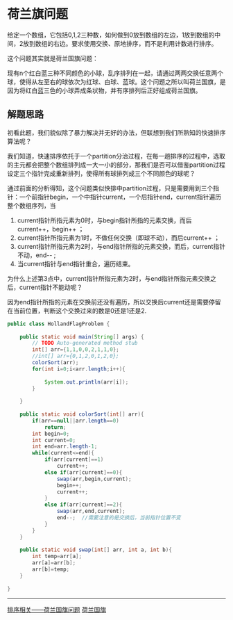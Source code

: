 # 荷兰旗问题

给定一个数组，它包括0,1,2三种数，如何做到0放到数组的左边，1放到数组的中间，2放到数组的右边。要求使用交换、原地排序，而不是利用计数进行排序。

这个问题其实就是荷兰国旗问题：

现有n个红白蓝三种不同颜色的小球，乱序排列在一起，请通过两两交换任意两个球，使得从左至右的球依次为红球、白球、蓝球。这个问题之所以叫荷兰国旗，是因为将红白蓝三色的小球弄成条状物，并有序排列后正好组成荷兰国旗。

## 解题思路

初看此题，我们貌似除了暴力解决并无好的办法，但联想到我们所熟知的快速排序算法呢？

我们知道，快速排序依托于一个partition分治过程，在每一趟排序的过程中，选取的主元都会把整个数组排列成一大一小的部分，那我们是否可以借鉴partition过程设定三个指针完成重新排列，使得所有球排列成三个不同颜色的球呢？

通过前面的分析得知，这个问题类似快排中partition过程，只是需要用到三个指针：一个前指针begin，一个中指针current，一个后指针end，current指针遍历整个数组序列，当

1. current指针所指元素为0时，与begin指针所指的元素交换，而后current++，begin++ ；
2. current指针所指元素为1时，不做任何交换（即球不动），而后current++ ；
3. current指针所指元素为2时，与end指针所指的元素交换，而后，current指针不动，end-- ;
4. 当current指针与end指针重合，遍历结束。

为什么上述第3点中，current指针所指元素为2时，与end指针所指元素交换之后，current指针不能动呢？

因为end指针所指的元素在交换前还没有遍历，所以交换后current还是需要停留在当前位置，判断这个交换过来的数是0还是1还是2.

```Java
public class HollandFlagProblem {
 
	public static void main(String[] args) {
		// TODO Auto-generated method stub
		int[] arr={1,1,0,0,2,1,1,0};
		//int[] arr={0,1,2,0,1,2,0};
		colorSort(arr);
		for(int i=0;i<arr.length;i++){
			
			System.out.println(arr[i]);
		}
 
	}
	
	public static void colorSort(int[] arr){
		if(arr==null||arr.length==0)
			return;
		int begin=0;
		int current=0;
		int end=arr.length-1;
		while(current<=end){
			if(arr[current]==1)
				current++;
			else if(arr[current]==0){
				swap(arr,begin,current);
				begin++;
				current++;
			}	
			else if(arr[current]==2){  
				swap(arr,end,current);
				end--;  //需要注意的是交换后，当前指针位置不变
			}			
		}
	}
	
	public static void swap(int[] arr, int a, int b){
		int temp=arr[a];
		arr[a]=arr[b];
		arr[b]=temp;
	}
 
}
```

---

[排序相关——荷兰国旗问题](https://blog.csdn.net/IFollowRivers/article/details/75136934)
[荷兰国旗](https://github.com/julycoding/The-Art-Of-Programming-By-July/blob/master/ebook/zh/02.07.md)